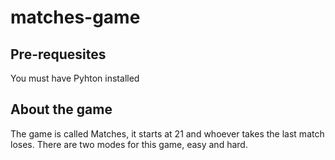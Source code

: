 # matches-game

## Pre-requesites

You must have Pyhton installed

## About the game

The game is called Matches, it starts at 21 and whoever takes the last match loses. There are two modes for this game, easy and hard.
